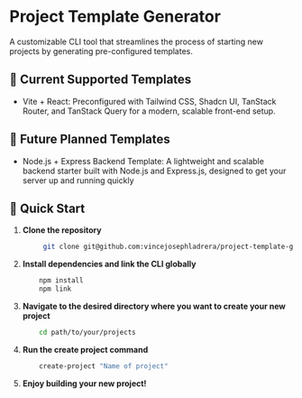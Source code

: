 # Project Template Generator

A customizable CLI tool that streamlines the process of starting new projects by generating pre-configured templates.

## 🚀 Current Supported Templates

- Vite + React: Preconfigured with Tailwind CSS, Shadcn UI, TanStack Router, and TanStack Query for a modern, scalable front-end setup.

## 🚧 Future Planned Templates

- Node.js + Express Backend Template: A lightweight and scalable backend starter built with Node.js and Express.js, designed to get your server up and running quickly

## 📘 Quick Start

1. **Clone the repository**

   ```bash
        git clone git@github.com:vincejosephladrera/project-template-generator.git

   ```

2. **Install dependencies and link the CLI globally**

   ```bash
       npm install
       npm link

   ```

3. **Navigate to the desired directory where you want to create your new project**

   ```bash
       cd path/to/your/projects

   ```

4. **Run the create project command**

   ```bash
       create-project "Name of project"

   ```

5. **Enjoy building your new project!**
